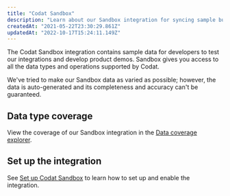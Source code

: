 ```yaml
---
title: "Codat Sandbox"
description: "Learn about our Sandbox integration for syncing sample business data with Codat."
createdAt: "2021-05-22T23:30:29.861Z"
updatedAt: "2022-10-17T15:24:11.149Z"
---
```


The Codat Sandbox integration contains sample data for developers to test our integrations and develop product demos. Sandbox gives you access to all the data types and operations supported by Codat.

We've tried to make our Sandbox data as varied as possible; however, the data is auto-generated and its completeness and accuracy can't be guaranteed.

## Data type coverage

View the coverage of our Sandbox integration in the <a className="external" href="https://knowledge.codat.io/supported-features/accounting?view=tab-by-integration&integrationKey=mqjo" target="_blank">Data coverage explorer</a>.

## Set up the integration

See [Set up Codat Sandbox](/integrations/accounting/sandbox/accounting-sandbox-setup) to learn how to set up and enable the integration.
